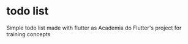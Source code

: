 # todo list
Simple todo list made with flutter as Academia do Flutter's project for training concepts

